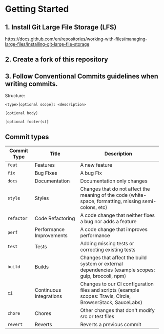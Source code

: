 # Getting Started

## 1. Install Git Large File Storage (LFS)
https://docs.github.com/en/repositories/working-with-files/managing-large-files/installing-git-large-file-storage

## 2. Create a fork of this repository

## 3. Follow Conventional Commits guidelines when writing commits.
Structure:
```
<type>[optional scope]: <description>

[optional body]

[optional footer(s)]
```
## Commit types

| Commit Type | Title                    | Description                                                                                                 
| ----------- | ------------------------ | ----------------------------------------------------------------------------------------------------------- 
| `feat`      | Features                 | A new feature                                                                                               
| `fix`       | Bug Fixes                | A bug Fix                                                                                                   
| `docs`      | Documentation            | Documentation only changes                                                                                  
| `style`     | Styles                   | Changes that do not affect the meaning of the code (white-space, formatting, missing semi-colons, etc)      
| `refactor`  | Code Refactoring         | A code change that neither fixes a bug nor adds a feature                                                   
| `perf`      | Performance Improvements | A code change that improves performance                                                                     
| `test`      | Tests                    | Adding missing tests or correcting existing tests                                                           
| `build`     | Builds                   | Changes that affect the build system or external dependencies (example scopes: gulp, broccoli, npm)         
| `ci`        | Continuous Integrations  | Changes to our CI configuration files and scripts (example scopes: Travis, Circle, BrowserStack, SauceLabs) 
| `chore`     | Chores                   | Other changes that don't modify src or test files                                                           
| `revert`    | Reverts                  | Reverts a previous commit                                                                                   